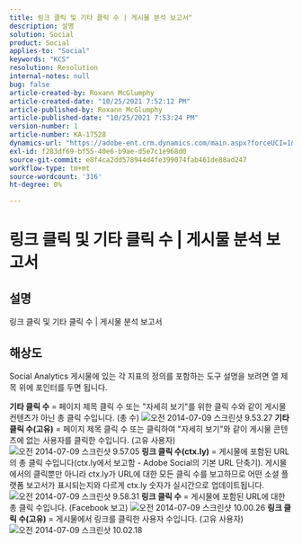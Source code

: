 ```yaml
---
title: 링크 클릭 및 기타 클릭 수 | 게시물 분석 보고서"
description: 설명
solution: Social
product: Social
applies-to: "Social"
keywords: "KCS"
resolution: Resolution
internal-notes: null
bug: false
article-created-by: Roxann McGlumphy
article-created-date: "10/25/2021 7:52:12 PM"
article-published-by: Roxann McGlumphy
article-published-date: "10/25/2021 7:53:24 PM"
version-number: 1
article-number: KA-17528
dynamics-url: "https://adobe-ent.crm.dynamics.com/main.aspx?forceUCI=1&pagetype=entityrecord&etn=knowledgearticle&id=4a6c960a-cd35-ec11-b6e6-000d3a3485ea"
exl-id: f283df69-bf55-40e6-b9ae-d5e7c1e968d0
source-git-commit: e8f4ca2dd578944d4fe399074fab461de88ad247
workflow-type: tm+mt
source-wordcount: '316'
ht-degree: 0%

---
```


# 링크 클릭 및 기타 클릭 수 | 게시물 분석 보고서

## 설명

링크 클릭 및 기타 클릭 수 | 게시물 분석 보고서

## 해상도


Social Analytics 게시물에 있는 각 지표의 정의를 포함하는 도구 설명을 보려면 열 제목 위에 포인터를 두면 됩니다.

<b>기타 클릭 수</b> = 페이지 제목 클릭 수 또는 &quot;자세히 보기&quot;를 위한 클릭 수와 같이 게시물 컨텐츠가 아닌 총 클릭 수입니다. (총 수)
![오전 2014-07-09 스크린샷 9.53.27](https://helpx.adobe.com/content/dam/help/en/social/kb/link-clicks-click-definitions/jcr%3acontent/main-pars/image/Screen%20Shot%202014-07-09%20at%209.53.27%20AM.png "오전 2014-07-09 스크린샷 9.53.27")
<b>기타 클릭 수(고유)</b> = 페이지 제목 클릭 수 또는 클릭하여 &quot;자세히 보기&quot;와 같이 게시물 콘텐츠에 없는 사용자를 클릭한 수입니다. (고유 사용자)
![오전 2014-07-09 스크린샷 9.57.05](https://helpx.adobe.com/content/dam/help/en/social/kb/link-clicks-click-definitions/jcr%3acontent/main-pars/image_0/Screen%20Shot%202014-07-09%20at%209.57.05%20AM.png "오전 2014-07-09 스크린샷 9.57.05")
<b>링크 클릭 수(ctx.ly)</b> = 게시물에 포함된 URL의 총 클릭 수입니다(ctx.ly에서 보고함 - Adobe Social의 기본 URL 단축기). 게시물에서의 클릭뿐만 아니라 ctx.ly가 URL에 대한 모든 클릭 수를 보고하므로 어떤 소셜 플랫폼 보고서가 표시되는지와 다르게 ctx.ly 숫자가 실시간으로 업데이트됩니다.
![오전 2014-07-09 스크린샷 9.58.31](https://helpx.adobe.com/content/dam/help/en/social/kb/link-clicks-click-definitions/jcr%3acontent/main-pars/image_1/Screen%20Shot%202014-07-09%20at%209.58.31%20AM.png "오전 2014-07-09 스크린샷 9.58.31")
<b>링크 클릭 수</b> = 게시물에 포함된 URL에 대한 총 클릭 수입니다. (Facebook 보고)
![오전 2014-07-09 스크린샷 10.00.26](https://helpx.adobe.com/content/dam/help/en/social/kb/link-clicks-click-definitions/jcr%3acontent/main-pars/image_2/Screen%20Shot%202014-07-09%20at%2010.00.26%20AM.png "오전 2014-07-09 스크린샷 10.00.26")
<b>링크 클릭 수(고유)</b> = 게시물에서 링크를 클릭한 사용자 수입니다. (고유 사용자)
![오전 2014-07-09 스크린샷 10.02.18](https://helpx.adobe.com/content/dam/help/en/social/kb/link-clicks-click-definitions/jcr%3acontent/main-pars/image_3/Screen%20Shot%202014-07-09%20at%2010.02.18%20AM.png "오전 2014-07-09 스크린샷 10.02.18")
